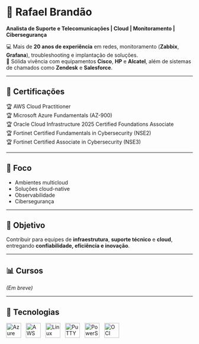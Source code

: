 # 🔰 Rafael Brandão  
**Analista de Suporte e Telecomunicações | Cloud | Monitoramento | Cibersegurança**

💻 Mais de **20 anos de experiência** em redes, monitoramento (**Zabbix**, **Grafana**), troubleshooting e implantação de soluções.  
🔧 Sólida vivência com equipamentos **Cisco**, **HP** e **Alcatel**, além de sistemas de chamados como **Zendesk** e **Salesforce**.  

---

## 🎯 Certificações
🏆 AWS Cloud Practitioner  
🏆 Microsoft Azure Fundamentals (AZ-900)  
🏆 Oracle Cloud Infrastructure 2025 Certified Foundations Associate  
🏆 Fortinet Certified Fundamentals in Cybersecurity (NSE2)  
🏆 Fortinet Certified Associate in Cybersecurity (NSE3)  

---

## 🚀 Foco
- Ambientes multicloud  
- Soluções cloud-native  
- Observabilidade  
- Cibersegurança  

---

## 📡 Objetivo
Contribuir para equipes de **infraestrutura**, **suporte técnico** e **cloud**, entregando **confiabilidade, eficiência e inovação**.  

---

## 📊 Cursos
*(Em breve)*

---

## 🤖 Tecnologias

<img 
    align="left" 
    alt="Azure" 
    title="Microsoft Azure"
    width="40px" 
    style="padding-right: 10px;" 
    src="https://cdn.jsdelivr.net/gh/devicons/devicon@latest/icons/azure/azure-original.svg" 
/>
<img 
    align="left" 
    alt="AWS" 
    title="Amazon Web Services"
    width="40px" 
    style="padding-right: 10px;" 
    src="https://cdn.jsdelivr.net/gh/devicons/devicon@latest/icons/amazonwebservices/amazonwebservices-plain-wordmark.svg" 
/>
<img 
    align="left" 
    alt="Linux" 
    title="Linux"
    width="40x" 
    style="padding-right: 10px;" 
    src="https://cdn.jsdelivr.net/gh/devicons/devicon@latest/icons/linux/linux-original.svg" 
/>
<img 
    align="left" 
    alt="PuTTY" 
    title="PuTTY"
    width="40px" 
    style="padding-right: 10px;" 
    src="https://cdn.jsdelivr.net/gh/devicons/devicon@latest/icons/putty/putty-original.svg" 
/>
<img 
    align="left" 
    alt="PowerShell" 
    title="PowerShell"
    width="40px" 
    style="padding-right: 10px;" 
    src="https://cdn.jsdelivr.net/gh/devicons/devicon@latest/icons/powershell/powershell-original.svg" 
/>
<img 
    align="left" 
    alt="OCI" 
    title="Oracle Cloud Infrastructure"
    width="40x" 
    style="padding-right: 10px;" 
    src="https://cdn.jsdelivr.net/gh/devicons/devicon@latest/icons/oracle/oracle-original.svg"
/>

